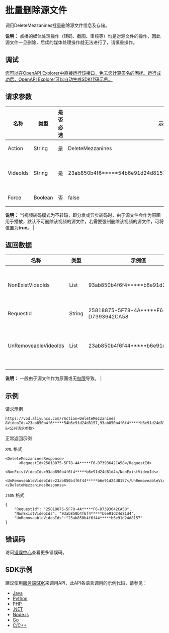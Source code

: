 # 批量删除源文件

调用DeleteMezzanines批量删除源文件信息及存储。

**说明：** 点播的媒体处理操作（转码、截图、审核等）均是对源文件的操作，因此源文件一旦删除，后续的媒体处理操作就无法进行了，请慎重操作。

## 调试

[您可以在OpenAPI Explorer中直接运行该接口，免去您计算签名的困扰。运行成功后，OpenAPI Explorer可以自动生成SDK代码示例。](https://api.aliyun.com/#product=vod&api=DeleteMezzanines&type=RPC&version=2017-03-21)

## 请求参数

|名称|类型|是否必选|示例值|描述|
|--|--|----|---|--|
|Action|String|是|DeleteMezzanines|系统规定参数。取值：**DeleteMezzanines**。 |
|VideoIds|String|是|23ab850b4f6\*\*\*\*\*54b6e91d24d8157,93ab850b4f6f4\*\*\*\*\*b6e91d24d81d4|视频ID列表。一次最多支持20个视频ID，多个用英文逗号（,）分隔。 |
|Force|Boolean|否|false|强制删除源文件，默认为**false**。

 **说明：** 当视频转码模式为不转码，即分发或异步转码时，由于源文件会作为原画用于播放，默认不可删除该视频的源文件，若需要强制删除该视频的源文件，可将值置为**true**。 |

## 返回数据

|名称|类型|示例值|描述|
|--|--|---|--|
|NonExistVideoIds|List|93ab850b4f6f4\*\*\*\*\*b6e91d24d81d4|不存在的视频ID列表。 |
|RequestId|String|25818875-5F78-4A\*\*\*\*\*F6-D7393642CA58|请求ID。 |
|UnRemoveableVideoIds|List|23ab850b4f6f44\*\*\*\*\*b6e91d24d8157|不可删除的视频ID列表。

 **说明：** 一般由于源文件作为原画或无[权限](~~113600~~)导致。 |

## 示例

请求示例

```
https://vod.aliyuncs.com/?Action=DeleteMezzanines
&VideoIds=23ab850b4f6*****54b6e91d24d8157,93ab850b4f6f4*****b6e91d24d81d4
&<公共请求参数>
```

正常返回示例

`XML` 格式

```
<DeleteMezzaninesResponse>
      <RequestId>25818875-5F78-4A*****F6-D7393642CA58</RequestId>
	  <NonExistVideoIds>93ab850b4f6f4*****b6e91d24d81d4</NonExistVideoIds>
	  <UnRemoveableVideoIds>23ab850b4f6f44*****b6e91d24d8157</UnRemoveableVideoIds>
</DeleteMezzaninesResponse>
```

`JSON` 格式

```
{
    "RequestId": "25818875-5F78-4A*****F6-D7393642CA58",
    "NonExistVideoIds": "93ab850b4f6f4*****b6e91d24d81d4",
    "UnRemoveableVideoIds":"23ab850b4f6f44*****b6e91d24d8157"
}
```

## 错误码

访问[错误中心](https://error-center.aliyun.com/status/product/vod)查看更多错误码。

## SDK示例

建议使用[服务端SDK](~~101789~~)来调用API，此API各语言调用的示例代码，请参见：

-   [Java](~~61063~~)
-   [Python](~~61054~~)
-   [PHP](~~61069~~)
-   [.NET](~~84750~~)
-   [Node.js](~~101396~~)
-   [Go](~~101411~~)
-   [C/C++](~~101261~~)

